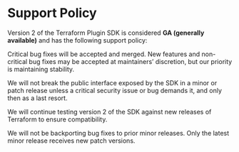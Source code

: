 # Support Policy

Version 2 of the Terraform Plugin SDK is considered **GA (generally
available)** and has the following support policy:

Critical bug fixes will be accepted and merged. New features and non-critical
bug fixes may be accepted at maintainers’ discretion, but our priority is
maintaining stability.

We will not break the public interface exposed by the SDK in a minor or patch
release unless a critical security issue or bug demands it, and only then as a
last resort.

We will continue testing version 2 of the SDK against new releases of Terraform
to ensure compatibility.

We will not be backporting bug fixes to prior minor releases. Only the latest
minor release receives new patch versions.
